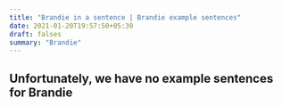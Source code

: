 ```yaml
---
title: "Brandie in a sentence | Brandie example sentences"
date: 2021-01-20T19:57:50+05:30
draft: falses
summary: "Brandie"
---
```

## Unfortunately, we have no example sentences for Brandie                 
